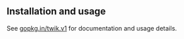 Installation and usage
----------------------

See [gopkg.in/twik.v1](https://gopkg.in/twik.v1) for documentation and usage details.
